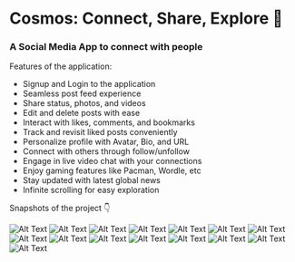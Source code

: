 # Cosmos: Connect, Share, Explore 🌌

### A Social Media App to connect with people

Features of the application:

- Signup and Login to the application
- Seamless post feed experience
- Share status, photos, and videos
- Edit and delete posts with ease
- Interact with likes, comments, and bookmarks
- Track and revisit liked posts conveniently
- Personalize profile with Avatar, Bio, and URL
- Connect with others through follow/unfollow
- Engage in live video chat with your connections
- Enjoy gaming features like Pacman, Wordle, etc
- Stay updated with latest global news
- Infinite scrolling for easy exploration

Snapshots of the project 👇

![Alt Text](snaps/1.png?raw=true "Title")
![Alt Text](snaps/2.png?raw=true "Title")
![Alt Text](snaps/3.png?raw=true "Title")
![Alt Text](snaps/4.png?raw=true "Title")
![Alt Text](snaps/5.png?raw=true "Title")
![Alt Text](snaps/6.png?raw=true "Title")
![Alt Text](snaps/7.png?raw=true "Title")
![Alt Text](snaps/8.png?raw=true "Title")
![Alt Text](snaps/9.png?raw=true "Title")
![Alt Text](snaps/10.png?raw=true "Title")
![Alt Text](snaps/11.png?raw=true "Title")
![Alt Text](snaps/12.png?raw=true "Title")
![Alt Text](snaps/13.png?raw=true "Title")
![Alt Text](snaps/14.png?raw=true "Title")
![Alt Text](snaps/15.png?raw=true "Title")